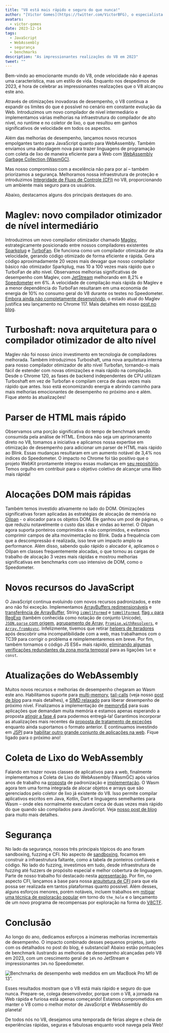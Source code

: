```yaml
---
title: "V8 está mais rápido e seguro do que nunca!"
author: "[Victor Gomes](https://twitter.com/VictorBFG), o especialista em Glühwein"
avatars: 
  - victor-gomes
date: 2023-12-14
tags: 
  - JavaScript
  - WebAssembly
  - segurança
  - benchmarks
description: "As impressionantes realizações do V8 em 2023"
tweet: ""
---
```


Bem-vindo ao emocionante mundo do V8, onde velocidade não é apenas uma característica, mas um estilo de vida. Enquanto nos despedimos de 2023, é hora de celebrar as impressionantes realizações que o V8 alcançou este ano.

Através de otimizações inovadoras de desempenho, o V8 continua a expandir os limites do que é possível no cenário em constante evolução da Web. Introduzimos um novo compilador de nível intermediário e implementamos várias melhorias na infraestrutura do compilador de alto nível, no runtime e no coletor de lixo, o que resultou em ganhos significativos de velocidade em todos os aspectos.

<!--truncate-->
Além das melhorias de desempenho, lançamos novos recursos empolgantes tanto para JavaScript quanto para WebAssembly. Também enviamos uma abordagem nova para trazer linguagens de programação com coleta de lixo de maneira eficiente para a Web com [WebAssembly Garbage Collection (WasmGC)](https://v8.dev/blog/wasm-gc-porting).

Mas nosso compromisso com a excelência não para por aí – também priorizamos a segurança. Melhoramos nossa infraestrutura de proteção e introduzimos [Integridade de Fluxo de Controle (CFI)](https://en.wikipedia.org/wiki/Control-flow_integrity) no V8, proporcionando um ambiente mais seguro para os usuários.

Abaixo, destacamos alguns dos principais destaques do ano.

# Maglev: novo compilador otimizador de nível intermediário

Introduzimos um novo compilador otimizador chamado [Maglev](https://v8.dev/blog/maglev), estrategicamente posicionado entre nossos compiladores existentes [Sparkplug](https://v8.dev/blog/sparkplug) e [TurboFan](https://v8.dev/docs/turbofan). Ele funciona como um compilador otimizador de alta velocidade, gerando código otimizado de forma eficiente e rápida. Gera código aproximadamente 20 vezes mais devagar que nosso compilador básico não otimizador Sparkplug, mas 10 a 100 vezes mais rápido que o TurboFan de alto nível. Observamos melhorias significativas de desempenho com Maglev, com [JetStream](https://browserbench.org/JetStream2.1/) melhorando em 8,2% e [Speedometer](https://browserbench.org/Speedometer2.1/) em 6%. A velocidade de compilação mais rápida do Maglev e a menor dependência do TurboFan resultaram em uma economia de energia de 10% no consumo geral do V8 durante os testes no Speedometer. [Embora ainda não completamente desenvolvido](https://en.m.wikipedia.org/wiki/Full-employment_theorem), o estado atual do Maglev justifica seu lançamento no Chrome 117. Mais detalhes em nosso [post no blog](https://v8.dev/blog/maglev).

# Turboshaft: nova arquitetura para o compilador otimizador de alto nível

Maglev não foi nosso único investimento em tecnologia de compiladores melhorada. Também introduzimos Turboshaft, uma nova arquitetura interna para nosso compilador otimizador de alto nível Turbofan, tornando-o mais fácil de estender com novas otimizações e mais rápido na compilação. Desde o Chrome 120, as fases de backend independentes de CPU utilizam Turboshaft em vez de Turbofan e compilam cerca de duas vezes mais rápido que antes. Isso está economizando energia e abrindo caminho para mais melhorias emocionantes de desempenho no próximo ano e além. Fique atento às atualizações!

# Parser de HTML mais rápido

Observamos uma porção significativa do tempo de benchmark sendo consumida pela análise de HTML. Embora não seja um aprimoramento direto no V8, tomamos a iniciativa e aplicamos nossa expertise em otimização de desempenho para adicionar um parser de HTML mais rápido ao Blink. Essas mudanças resultaram em um aumento notável de 3,4% nos índices do Speedometer. O impacto no Chrome foi tão positivo que o projeto WebKit prontamente integrou essas mudanças em [seu repositório](https://github.com/WebKit/WebKit/pull/9926). Temos orgulho em contribuir para o objetivo coletivo de alcançar uma Web mais rápida!

# Alocações DOM mais rápidas

Também temos investido ativamente no lado do DOM. Otimizações significativas foram aplicadas às estratégias de alocação de memória no [Oilpan](https://chromium.googlesource.com/v8/v8/+/main/include/cppgc/README.md) - o alocador para os objetos DOM. Ele ganhou um pool de páginas, o que reduziu notavelmente o custo das idas e vindas ao kernel. O Oilpan agora suporta ponteiros comprimidos e não comprimidos, e evitamos comprimir campos de alta movimentação no Blink. Dada a frequência com que a descompressão é realizada, isso teve um impacto amplo na performance. Além disso, sabendo quão rápido o alocador é, aplicamos o Oilpan em classes frequentemente alocadas, o que tornou as cargas de trabalho de alocação 3 vezes mais rápidas e mostrou melhorias significativas em benchmarks com uso intensivo de DOM, como o Speedometer.

# Novos recursos do JavaScript

O JavaScript continua evoluindo com novos recursos padronizados, e este ano não foi exceção. Implementamos [ArrayBuffers redimensionáveis](https://developer.mozilla.org/en-US/docs/Web/JavaScript/Reference/Global_Objects/ArrayBuffer#resizing_arraybuffers) e [transferência de ArrayBuffer](https://developer.mozilla.org/en-US/docs/Web/JavaScript/Reference/Global_Objects/ArrayBuffer/transfer), String [`isWellFormed`](https://developer.mozilla.org/en-US/docs/Web/JavaScript/Reference/Global_Objects/String/isWellFormed) e [`toWellFormed`](https://developer.mozilla.org/en-US/docs/Web/JavaScript/Reference/Global_Objects/String/toWellFormed), [flag `v` para RegExp](https://v8.dev/features/regexp-v-flag) (também conhecida como notação de conjunto Unicode), [`JSON.parse` com origem](https://github.com/tc39/proposal-json-parse-with-source), [agrupamento de Array](https://developer.mozilla.org/en-US/docs/Web/JavaScript/Reference/Global_Objects/Object/groupBy), [`Promise.withResolvers`](https://developer.mozilla.org/en-US/docs/Web/JavaScript/Reference/Global_Objects/Promise/withResolvers), e [`Array.fromAsync`](https://developer.mozilla.org/en-US/docs/Web/JavaScript/Reference/Global_Objects/Array/fromAsync). Infelizmente, tivemos que retirar [helpers de iteradores](https://github.com/tc39/proposal-iterator-helpers) após descobrir uma incompatibilidade com a web, mas trabalhamos com o TC39 para corrigir o problema e reimplementaremos em breve. Por fim, também tornamos o código JS ES6+ mais rápido, [eliminando algumas verificações redundantes da zona morta temporal](https://docs.google.com/document/d/1klT7-tQpxtYbwhssRDKfUMEgm-NS3iUeMuApuRgZnAw/edit?usp=sharing) para as ligações `let` e `const`.

# Atualizações do WebAssembly

Muitos novos recursos e melhorias de desempenho chegaram ao Wasm este ano. Habilitamos suporte para [multi-memory](https://github.com/WebAssembly/multi-memory), [tail-calls](https://github.com/WebAssembly/tail-call) (veja nosso [post de blog](https://v8.dev/blog/wasm-tail-call) para mais detalhes), e [SIMD relaxado](https://github.com/WebAssembly/relaxed-simd) para liberar desempenho de próximo nível. Finalizamos a implementação de [memory64](https://github.com/WebAssembly/memory64) para suas aplicações que demandam muita memória e estamos apenas esperando a proposta [atingir a fase 4](https://github.com/WebAssembly/memory64/issues/43) para podermos entregá-la! Garantimos incorporar as atualizações mais recentes da [proposta de tratamento de exceções](https://github.com/WebAssembly/exception-handling) enquanto ainda suportamos o formato anterior. E continuamos investindo em [JSPI](https://v8.dev/blog/jspi) para [habilitar outro grande conjunto de aplicações na web](https://docs.google.com/document/d/16Us-pyte2-9DECJDfGm5tnUpfngJJOc8jbj54HMqE9Y/edit#bookmark=id.razn6wo5j2m). Fique ligado para o próximo ano!

# Coleta de Lixo do WebAssembly

Falando em trazer novas classes de aplicativos para a web, finalmente implementamos a Coleta de Lixo do WebAssembly (WasmGC) após vários anos de trabalho na [proposta](https://github.com/WebAssembly/gc/blob/main/proposals/gc/MVP.md) de padronização e [implementação](https://bugs.chromium.org/p/v8/issues/detail?id=7748). O Wasm agora tem uma forma integrada de alocar objetos e arrays que são gerenciados pelo coletor de lixo já existente do V8. Isso permite compilar aplicativos escritos em Java, Kotlin, Dart e linguagens semelhantes para Wasm – onde eles normalmente executam cerca de duas vezes mais rápido do que quando são compilados para JavaScript. Veja [nosso post de blog](https://v8.dev/blog/wasm-gc-porting) para muito mais detalhes.

# Segurança

No lado da segurança, nossos três principais tópicos do ano foram sandboxing, fuzzing e CFI. No aspecto de [sandboxing](https://docs.google.com/document/d/1FM4fQmIhEqPG8uGp5o9A-mnPB5BOeScZYpkHjo0KKA8/edit?usp=sharing), focamos em construir a infraestrutura faltante, como a tabela de ponteiros confiáveis e código. No lado do fuzzing, investimos em tudo, desde infraestrutura de fuzzing até fuzzers de propósito especial e melhor cobertura de linguagem. Parte de nosso trabalho foi destacado nesta [apresentação](https://www.youtube.com/watch?v=Yd9m7e9-pG0). Por fim, no aspecto CFI, lançamos a base para nossa [arquitetura de CFI](https://v8.dev/blog/control-flow-integrity) para que ela possa ser realizada em tantos plataformas quanto possível. Além desses, alguns esforços menores, porém notáveis, incluem trabalhos em [mitigar uma técnica de exploração popular](https://crbug.com/1445008) em torno do `the_hole` e o lançamento de um novo programa de recompensas por exploração na forma do [V8CTF](https://github.com/google/security-research/blob/master/v8ctf/rules.md).

# Conclusão

Ao longo do ano, dedicamos esforços a inúmeras melhorias incrementais de desempenho. O impacto combinado desses pequenos projetos, junto com os detalhados no post do blog, é substancial! Abaixo estão pontuações de benchmark ilustrando as melhorias de desempenho alcançadas pelo V8 em 2023, com um crescimento geral de `14%` no JetStream e impressionantes `34%` no Speedometer.

![Benchmarks de desempenho web medidos em um MacBook Pro M1 de 13”.](/_img/holiday-season-2023/scores.svg)

Esses resultados mostram que o V8 está mais rápido e seguro do que nunca. Prepare-se, colega desenvolvedor, porque com o V8, a jornada na Web rápida e furiosa está apenas começando! Estamos comprometidos em manter o V8 como o melhor motor de JavaScript e WebAssembly do planeta!

De todos nós no V8, desejamos uma temporada de férias alegre e cheia de experiências rápidas, seguras e fabulosas enquanto você navega pela Web!
